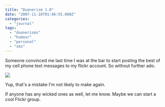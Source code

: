 ```yaml
---
title: "Duanerism 1.0"
date: "2007-11-18T01:46:55.000Z"
categories: 
  - "journal"
tags: 
  - "duanerisms"
  - "humour"
  - "personal"
  - "sms"
---
```


Someone convinced me last time I was at the bar to start posting the best of my cell phone text messages to my flickr account. So without further ado.

[![](http://farm3.static.flickr.com/2079/2041362991_fe1bd05a0f.jpg?v=0)](http://flickr.com/photos/duanestorey/2041362991/)

Yup, that's a mistake I'm not likely to make again.

If anyone has any wicked ones as well, let me know. Maybe we can start a cool Flickr group.
